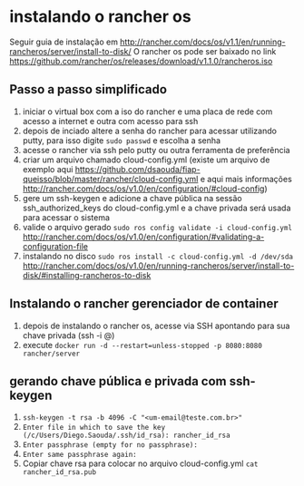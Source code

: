 # instalando o rancher os

Seguir guia de instalação em http://rancher.com/docs/os/v1.1/en/running-rancheros/server/install-to-disk/
O rancher os pode ser baixado no link https://github.com/rancher/os/releases/download/v1.1.0/rancheros.iso

## Passo a passo simplificado

1. iniciar o virtual box com a iso do rancher e uma placa de rede com acesso a internet e outra com acesso para ssh
2. depois de inciado altere a senha do rancher para acessar utilizando putty, para isso digite `sudo passwd` e escolha a senha
3. acesse o rancher via ssh pelo putty ou outra ferramenta de preferência
4. criar um arquivo chamado cloud-config.yml (existe um arquivo de exemplo aqui https://github.com/dsaouda/fiap-queisso/blob/master/rancher/cloud-config.yml e aqui mais informações http://rancher.com/docs/os/v1.0/en/configuration/#cloud-config)
5. gere um ssh-keygen e adicione a chave pública na sessão ssh_authorized_keys do cloud-config.yml e a chave privada será usada para acessar o sistema
6. valide o arquivo gerado `sudo ros config validate -i cloud-config.yml` http://rancher.com/docs/os/v1.0/en/configuration/#validating-a-configuration-file
7. instalando no disco `sudo ros install -c cloud-config.yml -d /dev/sda` http://rancher.com/docs/os/v1.0/en/running-rancheros/server/install-to-disk/#installing-rancheros-to-disk

## Instalando o rancher gerenciador de container

1. depois de instalando o rancher os, acesse via SSH apontando para sua chave privada (ssh -i <chave> <usuario>@<host>)
2. execute `docker run -d --restart=unless-stopped -p 8080:8080 rancher/server`

## gerando chave pública e privada com ssh-keygen

1. `ssh-keygen -t rsa -b 4096 -C "<um-email@teste.com.br>"`
2. `Enter file in which to save the key (/c/Users/Diego.Saouda/.ssh/id_rsa): rancher_id_rsa`
3. `Enter passphrase (empty for no passphrase):`
4. `Enter same passphrase again:`
5. Copiar chave rsa para colocar no arquivo cloud-config.yml `cat rancher_id_rsa.pub`
